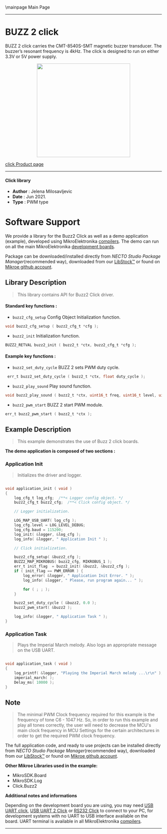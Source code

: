 \mainpage Main Page

---
# BUZZ 2 click

BUZZ 2 click carries the CMT-8540S-SMT magnetic buzzer transducer. The buzzer’s resonant frequency is 4kHz. The click is designed to run on either 3.3V or 5V power supply.

<p align="center">
  <img src="https://download.mikroe.com/images/click_for_ide/buzz2_click.png" height=300px>
</p>

[click Product page](https://www.mikroe.com/buzz-2-click)

---


#### Click library

- **Author**        : Jelena Milosavljevic
- **Date**          : Jun 2021.
- **Type**          : PWM type


# Software Support

We provide a library for the Buzz2 Click
as well as a demo application (example), developed using MikroElektronika
[compilers](https://www.mikroe.com/necto-studio).
The demo can run on all the main MikroElektronika [development boards](https://www.mikroe.com/development-boards).

Package can be downloaded/installed directly from *NECTO Studio Package Manager*(recommended way), downloaded from our [LibStock&trade;](https://libstock.mikroe.com) or found on [Mikroe github account](https://github.com/MikroElektronika/mikrosdk_click_v2/tree/master/clicks).

## Library Description

> This library contains API for Buzz2 Click driver.

#### Standard key functions :

- `buzz2_cfg_setup` Config Object Initialization function.
```c
void buzz2_cfg_setup ( buzz2_cfg_t *cfg );
```

- `buzz2_init` Initialization function.
```c
BUZZ2_RETVAL buzz2_init ( buzz2_t *ctx, buzz2_cfg_t *cfg );
```

#### Example key functions :

- `buzz2_set_duty_cycle` BUZZ 2 sets PWM duty cycle.
```c
 err_t buzz2_set_duty_cycle ( buzz2_t *ctx, float duty_cycle );
```

- `buzz2_play_sound` Play sound function.
```c
void buzz2_play_sound ( buzz2_t *ctx, uint16_t freq, uint16_t level, uint16_t duration );
```

- `buzz2_pwm_start` BUZZ 2 start PWM module.
```c
err_t buzz2_pwm_start ( buzz2_t *ctx );
```

## Example Description

> This example demonstrates the use of Buzz 2 click boards.

**The demo application is composed of two sections :**

### Application Init

> Initializes the driver and logger.

```c

void application_init ( void )
{
    log_cfg_t log_cfg;  /**< Logger config object. */
    buzz2_cfg_t buzz2_cfg;  /**< Click config object. */

    // Logger initialization.

    LOG_MAP_USB_UART( log_cfg );
    log_cfg.level = LOG_LEVEL_DEBUG;
    log_cfg.baud = 115200;
    log_init( &logger, &log_cfg );
    log_info( &logger, " Application Init " );

    // Click initialization.

    buzz2_cfg_setup( &buzz2_cfg );
    BUZZ2_MAP_MIKROBUS( buzz2_cfg, MIKROBUS_1 );
    err_t init_flag  = buzz2_init( &buzz2, &buzz2_cfg );
    if ( init_flag == PWM_ERROR ) {
        log_error( &logger, " Application Init Error. " );
        log_info( &logger, " Please, run program again... " );

        for ( ; ; );
    }

    buzz2_set_duty_cycle ( &buzz2, 0.0 );
    buzz2_pwm_start( &buzz2 );

    log_info( &logger, " Application Task " );
}

```

### Application Task

> Plays the Imperial March melody. Also logs an appropriate message on the USB UART.

```c

void application_task ( void )
{
    log_printf( &logger, "Playing the Imperial March melody ...\r\n" );
    imperial_march( ); 
    Delay_ms( 10000 );
}

```

## Note

> The minimal PWM Clock frequency required for this example is the frequency of tone C6 - 1047 Hz. 
  So, in order to run this example and play all tones correctly, the user will need to decrease 
  the MCU's main clock frequency in MCU Settings for the certain architectures
  in order to get the required PWM clock frequency.
  

The full application code, and ready to use projects can be installed directly from *NECTO Studio Package Manager*(recommended way), downloaded from our [LibStock&trade;](https://libstock.mikroe.com) or found on [Mikroe github account](https://github.com/MikroElektronika/mikrosdk_click_v2/tree/master/clicks).

**Other Mikroe Libraries used in the example:**

- MikroSDK.Board
- MikroSDK.Log
- Click.Buzz2

**Additional notes and informations**

Depending on the development board you are using, you may need
[USB UART click](https://www.mikroe.com/usb-uart-click),
[USB UART 2 Click](https://www.mikroe.com/usb-uart-2-click) or
[RS232 Click](https://www.mikroe.com/rs232-click) to connect to your PC, for
development systems with no UART to USB interface available on the board. UART
terminal is available in all MikroElektronika
[compilers](https://shop.mikroe.com/compilers).

---
